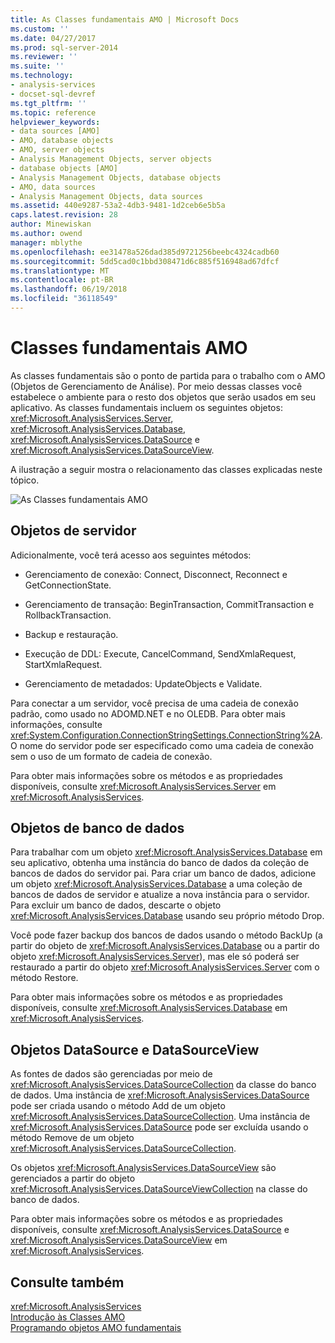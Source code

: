 ```yaml
---
title: As Classes fundamentais AMO | Microsoft Docs
ms.custom: ''
ms.date: 04/27/2017
ms.prod: sql-server-2014
ms.reviewer: ''
ms.suite: ''
ms.technology:
- analysis-services
- docset-sql-devref
ms.tgt_pltfrm: ''
ms.topic: reference
helpviewer_keywords:
- data sources [AMO]
- AMO, database objects
- AMO, server objects
- Analysis Management Objects, server objects
- database objects [AMO]
- Analysis Management Objects, database objects
- AMO, data sources
- Analysis Management Objects, data sources
ms.assetid: 440e9287-53a2-4db3-9481-1d2ceb6e5b5a
caps.latest.revision: 28
author: Minewiskan
ms.author: owend
manager: mblythe
ms.openlocfilehash: ee31478a526dad385d9721256beebc4324cadb60
ms.sourcegitcommit: 5dd5cad0c1bbd308471d6c885f516948ad67dfcf
ms.translationtype: MT
ms.contentlocale: pt-BR
ms.lasthandoff: 06/19/2018
ms.locfileid: "36118549"
---
```

# <a name="amo-fundamental-classes"></a>Classes fundamentais AMO
  As classes fundamentais são o ponto de partida para o trabalho com o AMO (Objetos de Gerenciamento de Análise). Por meio dessas classes você estabelece o ambiente para o resto dos objetos que serão usados em seu aplicativo. As classes fundamentais incluem os seguintes objetos: <xref:Microsoft.AnalysisServices.Server>, <xref:Microsoft.AnalysisServices.Database>, <xref:Microsoft.AnalysisServices.DataSource> e <xref:Microsoft.AnalysisServices.DataSourceView>.  
  
 A ilustração a seguir mostra o relacionamento das classes explicadas neste tópico.  
  
 ![As Classes fundamentais AMO](../../../analysis-services/dev-guide/media/amo-fundamentalclasses.gif "as Classes fundamentais AMO")  
  
  
  
##  <a name="ServerObjects"></a> Objetos de servidor  
 Adicionalmente, você terá acesso aos seguintes métodos:  
  
-   Gerenciamento de conexão: Connect, Disconnect, Reconnect e GetConnectionState.  
  
-   Gerenciamento de transação: BeginTransaction, CommitTransaction e RollbackTransaction.  
  
-   Backup e restauração.  
  
-   Execução de DDL: Execute, CancelCommand, SendXmlaRequest, StartXmlaRequest.  
  
-   Gerenciamento de metadados: UpdateObjects e Validate.  
  
 Para conectar a um servidor, você precisa de uma cadeia de conexão padrão, como usado no ADOMD.NET e no OLEDB. Para obter mais informações, consulte <xref:System.Configuration.ConnectionStringSettings.ConnectionString%2A>. O nome do servidor pode ser especificado como uma cadeia de conexão sem o uso de um formato de cadeia de conexão.  
  
 Para obter mais informações sobre os métodos e as propriedades disponíveis, consulte <xref:Microsoft.AnalysisServices.Server> em <xref:Microsoft.AnalysisServices>.  
  
##  <a name="DatabaseObjects"></a> Objetos de banco de dados  
 Para trabalhar com um objeto <xref:Microsoft.AnalysisServices.Database> em seu aplicativo, obtenha uma instância do banco de dados da coleção de bancos de dados do servidor pai. Para criar um banco de dados, adicione um objeto <xref:Microsoft.AnalysisServices.Database> a uma coleção de bancos de dados de servidor e atualize a nova instância para o servidor. Para excluir um banco de dados, descarte o objeto <xref:Microsoft.AnalysisServices.Database> usando seu próprio método Drop.  
  
 Você pode fazer backup dos bancos de dados usando o método BackUp (a partir do objeto de <xref:Microsoft.AnalysisServices.Database> ou a partir do objeto <xref:Microsoft.AnalysisServices.Server>), mas ele só poderá ser restaurado a partir do objeto <xref:Microsoft.AnalysisServices.Server> com o método Restore.  
  
 Para obter mais informações sobre os métodos e as propriedades disponíveis, consulte <xref:Microsoft.AnalysisServices.Database> em <xref:Microsoft.AnalysisServices>.  
  
##  <a name="DSandDSV"></a> Objetos DataSource e DataSourceView  
 As fontes de dados são gerenciadas por meio de <xref:Microsoft.AnalysisServices.DataSourceCollection> da classe do banco de dados. Uma instância de <xref:Microsoft.AnalysisServices.DataSource> pode ser criada usando o método Add de um objeto <xref:Microsoft.AnalysisServices.DataSourceCollection>. Uma instância de <xref:Microsoft.AnalysisServices.DataSource> pode ser excluída usando o método Remove de um objeto <xref:Microsoft.AnalysisServices.DataSourceCollection>.  
  
 Os objetos <xref:Microsoft.AnalysisServices.DataSourceView> são gerenciados a partir do objeto <xref:Microsoft.AnalysisServices.DataSourceViewCollection> na classe do banco de dados.  
  
 Para obter mais informações sobre os métodos e as propriedades disponíveis, consulte <xref:Microsoft.AnalysisServices.DataSource> e <xref:Microsoft.AnalysisServices.DataSourceView> em <xref:Microsoft.AnalysisServices>.  
  
## <a name="see-also"></a>Consulte também  
 <xref:Microsoft.AnalysisServices>   
 [Introdução às Classes AMO](amo-classes-introduction.md)   
 [Programando objetos AMO fundamentais](programming-amo-fundamental-objects.md)  
  
  